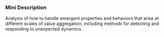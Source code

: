 ### Mini Description

Analysis of how to handle emergent properties and behaviors that arise at different scales of value aggregation, including methods for detecting and responding to unexpected dynamics.
